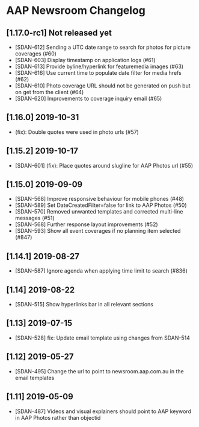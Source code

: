 # AAP Newsroom Changelog

## [1.17.0-rc1] Not released yet
- [SDAN-612] Sending a UTC date range to search for photos for picture coverages (#60)
- [SDAN-603] Display timestamp on application logs (#61)
- [SDAN-613] Provide byline/hyperlink for featuremedia images (#63)
- [SDAN-616] Use current time to populate date filter for media hrefs (#62)
- [SDAN-610] Photo coverage URL should not be generated on push but on get from the client (#64)
- [SDAN-620] Improvements to coverage inquiry email (#65)

## [1.16.0] 2019-10-31
- (fix): Double quotes were used in photo urls (#57)

## [1.15.2] 2019-10-17
- [SDAN-601] (fix): Place quotes around slugline for AAP Photos url (#55)

## [1.15.0] 2019-09-09
- [SDAN-568] Improve responsive behaviour for mobile phones (#48)
- [SDAN-589] Set DateCreatedFilter=false for link to AAP Photos (#50)
- [SDAN-570] Removed unwanted templates and corrected multi-line messages (#51)
- [SDAN-568] Further response layout improvements (#52)
- [SDAN-593] Show all event coverages if no planning item selected (#847)

## [1.14.1] 2019-08-27
- [SDAN-587] Ignore agenda when applying time limit to search (#836)

## [1.14] 2019-08-22
- [SDAN-515] Show hyperlinks bar in all relevant sections

## [1.13] 2019-07-15
- [SDAN-528] fix: Update email template using changes from SDAN-514

## [1.12] 2019-05-27
- [SDAN-495] Change the url to point to newsroom.aap.com.au in the email templates

## [1.11] 2019-05-09
- [SDAN-487] Videos and visual explainers should point to AAP keyword in AAP Photos rather than objectid

